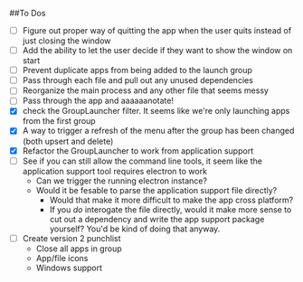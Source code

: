 ##To Dos
- [ ] Figure out proper way of quitting the app when the user quits instead of just closing the window
- [ ] Add the ability to let the user decide if they want to show the window on start
- [ ] Prevent duplicate apps from being added to the launch group
- [ ] Pass through each file and pull out any unused dependencies
- [ ] Reorganize the main process and any other file that seems messy
- [ ] Pass through the app and aaaaaanotate!
- [x] check the GroupLauncher filter. It seems like we're only launching apps from the first group
- [x] A way to trigger a refresh of the menu after the group has been changed (both upsert and delete)
- [x] Refactor the GroupLauncher to work from application support
- [ ] See if you can still allow the command line tools, it seem like the application support tool requires electron to work
    - Can we trigger the running electron instance?
    - Would it be fesable to parse the application support file directly?
        - Would that make it more difficult to make the app cross platform?
        - If you _do_ interogate the file directly, would it make more sense to cut out a dependency and write the app support package yourself? You'd be kind of doing that anyway.
- [ ] Create version 2 punchlist
    - Close all apps in group
    - App/file icons
    - Windows support
